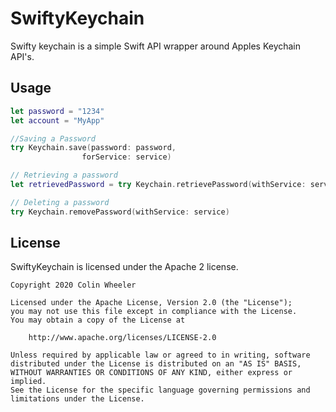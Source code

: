 # SwiftyKeychain

Swifty keychain is a simple Swift API wrapper around Apples Keychain API's. 

## Usage

```swift
let password = "1234"
let account = "MyApp"

//Saving a Password
try Keychain.save(password: password,
				forService: service)

// Retrieving a password
let retrievedPassword = try Keychain.retrievePassword(withService: service)

// Deleting a password
try Keychain.removePassword(withService: service)
```

## License
SwiftyKeychain is licensed under the Apache 2 license.

```
Copyright 2020 Colin Wheeler

Licensed under the Apache License, Version 2.0 (the "License");
you may not use this file except in compliance with the License.
You may obtain a copy of the License at

	http://www.apache.org/licenses/LICENSE-2.0

Unless required by applicable law or agreed to in writing, software
distributed under the License is distributed on an "AS IS" BASIS,
WITHOUT WARRANTIES OR CONDITIONS OF ANY KIND, either express or implied.
See the License for the specific language governing permissions and
limitations under the License.
```
